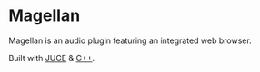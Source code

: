 # Magellan

Magellan is an audio plugin featuring an integrated web browser.

Built with [JUCE](https://juce.com/) & [C++](https://en.wikipedia.org/wiki/C%2B%2B).
